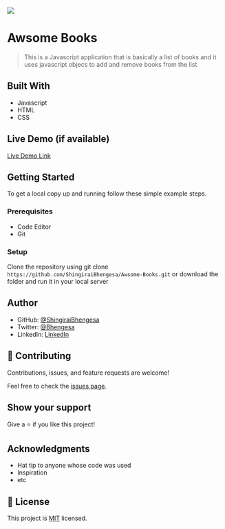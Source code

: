 ![](https://img.shields.io/badge/Microverse-blueviolet)

# Awsome Books

> This is a Javascript application that is basically a list of books and it uses javascript objecs to add and remove books from the list


## Built With

- Javascript
- HTML
- CSS

## Live Demo (if available)

[Live Demo Link](https://livedemo.com)


## Getting Started

To get a local copy up and running follow these simple example steps.

### Prerequisites

- Code Editor
- Git

### Setup

Clone the repository using   git clone ```https://github.com/ShingiraiBhengesa/Awsome-Books.git``` or download the folder and run it in your local server


## Author


- GitHub: [@ShingiraiBhengesa](https://github.com/githubhandle)
- Twitter: [@Bhengesa](https://twitter.com/twitterhandle)
- LinkedIn: [LinkedIn](https://linkedin.com/in/linkedinhandle)


## 🤝 Contributing

Contributions, issues, and feature requests are welcome!

Feel free to check the [issues page](../../issues/).

## Show your support

Give a ⭐️ if you like this project!

## Acknowledgments

- Hat tip to anyone whose code was used
- Inspiration
- etc

## 📝 License

This project is [MIT](./MIT.md) licensed.
